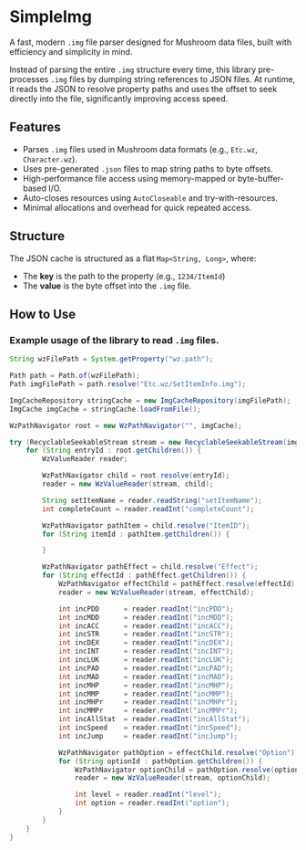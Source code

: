 # SimpleImg

A fast, modern `.img` file parser designed for Mushroom data files, built with efficiency and simplicity in mind.

Instead of parsing the entire `.img` structure every time, this library pre-processes `.img` files by dumping string references to JSON files. At runtime, it reads the JSON to resolve property paths and uses the offset to seek directly into the file, significantly improving access speed.

## Features

- Parses `.img` files used in Mushroom data formats (e.g., `Etc.wz`, `Character.wz`).
- Uses pre-generated `.json` files to map string paths to byte offsets.
- High-performance file access using memory-mapped or byte-buffer-based I/O.
- Auto-closes resources using `AutoCloseable` and try-with-resources.
- Minimal allocations and overhead for quick repeated access.

## Structure

The JSON cache is structured as a flat `Map<String, Long>`, where:
- The **key** is the path to the property (e.g., `1234/ItemId`)
- The **value** is the byte offset into the `.img` file.

## How to Use
### Example usage of the library to read `.img` files.
```java
String wzFilePath = System.getProperty("wz.path");

Path path = Path.of(wzFilePath);
Path imgFilePath = path.resolve("Etc.wz/SetItemInfo.img");

ImgCacheRepository stringCache = new ImgCacheRepository(imgFilePath);
ImgCache imgCache = stringCache.loadFromFile();

WzPathNavigator root = new WzPathNavigator("", imgCache);

try (RecyclableSeekableStream stream = new RecyclableSeekableStream(imgFilePath)) {
    for (String entryId : root.getChildren()) {
        WzValueReader reader;

        WzPathNavigator child = root.resolve(entryId);
        reader = new WzValueReader(stream, child);

        String setItemName = reader.readString("setItemName");
        int completeCount = reader.readInt("completeCount");

        WzPathNavigator pathItem = child.resolve("ItemID");
        for (String itemId : pathItem.getChildren()) {

        }

        WzPathNavigator pathEffect = child.resolve("Effect");
        for (String effectId : pathEffect.getChildren()) {
            WzPathNavigator effectChild = pathEffect.resolve(effectId);
            reader = new WzValueReader(stream, effectChild);

            int incPDD      = reader.readInt("incPDD");
            int incMDD      = reader.readInt("incMDD");
            int incACC      = reader.readInt("incACC");
            int incSTR      = reader.readInt("incSTR");
            int incDEX      = reader.readInt("incDEX");
            int incINT      = reader.readInt("incINT");
            int incLUK      = reader.readInt("incLUK");
            int incPAD      = reader.readInt("incPAD");
            int incMAD      = reader.readInt("incMAD");
            int incMHP      = reader.readInt("incMHP");
            int incMMP      = reader.readInt("incMMP");
            int incMHPr     = reader.readInt("incMHPr");
            int incMMPr     = reader.readInt("incMMPr");
            int incAllStat  = reader.readInt("incAllStat");
            int incSpeed    = reader.readInt("incSpeed");
            int incJump     = reader.readInt("incJump");

            WzPathNavigator pathOption = effectChild.resolve("Option");
            for (String optionId : pathOption.getChildren()) {
                WzPathNavigator optionChild = pathOption.resolve(optionId);
                reader = new WzValueReader(stream, optionChild);

                int level = reader.readInt("level");
                int option = reader.readInt("option");
            }
        }
    }
}
```